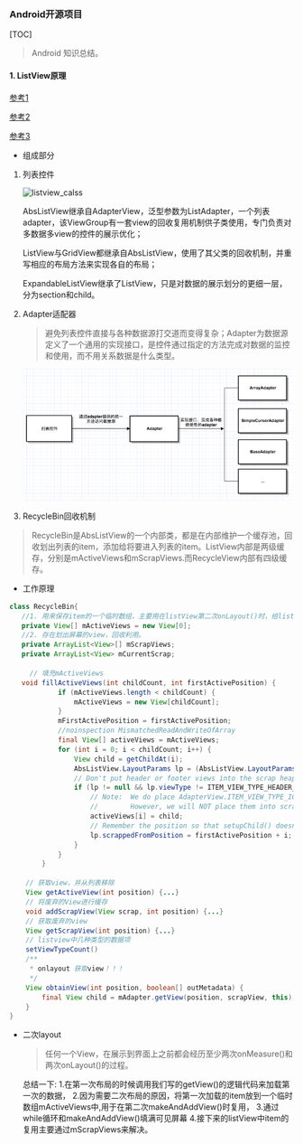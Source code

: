 ### Android开源项目

[TOC]

> Android 知识总结。
>

#### 1. ListView原理

[参考1](https://blog.csdn.net/qq_15827013/article/details/97809431)

[参考2](https://blog.csdn.net/guolin_blog/article/details/44996879)

[参考3](https://www.jianshu.com/p/0ec7b56d974e)

- 组成部分

1. 列表控件

   ![listview_calss](images/listview_class.png)

   AbsListView继承自AdapterView，泛型参数为ListAdapter，一个列表adapter，该ViewGroup有一套view的回收复用机制供子类使用，专门负责对多数据多view的控件的展示优化；

   ListView与GridView都继承自AbsListView，使用了其父类的回收机制，并重写相应的布局方法来实现各自的布局；

   ExpandableListView继承了ListView，只是对数据的展示划分的更细一层，分为section和child。

2. Adapter适配器

   > 避免列表控件直接与各种数据源打交道而变得复杂；Adapter为数据源定义了一个通用的实现接口，是控件通过指定的方法完成对数据的监控和使用，而不用关系数据是什么类型。

   ![listview_adapter](images/listview_adapter.png)

3. RecycleBin回收机制

> RecycleBin是AbsListView的一个内部类，都是在内部维护一个缓存池，回收划出列表的item，添加给将要进入列表的item。ListView内部是两级缓存，分别是mActiveViews和mScrapViews.而RecycleView内部有四级缓存。

- 工作原理

```java
class RecycleBin{
   //1. 用来保存item的一个临时数组，主要用在listView第二次onLayout()时，给listView提供item.
   private View[] mActiveViews = new View[0];
   //2. 存在划出屏幕的view，回收利用。 
   private ArrayList<View>[] mScrapViews;
   private ArrayList<View> mCurrentScrap;

	 // 填充mActiveViews
   void fillActiveViews(int childCount, int firstActivePosition) {
            if (mActiveViews.length < childCount) {
                mActiveViews = new View[childCount];
            }
            mFirstActivePosition = firstActivePosition;
            //noinspection MismatchedReadAndWriteOfArray
            final View[] activeViews = mActiveViews;
            for (int i = 0; i < childCount; i++) {
                View child = getChildAt(i);
                AbsListView.LayoutParams lp = (AbsListView.LayoutParams) child.getLayoutParams();
                // Don't put header or footer views into the scrap heap
                if (lp != null && lp.viewType != ITEM_VIEW_TYPE_HEADER_OR_FOOTER) {
                    // Note:  We do place AdapterView.ITEM_VIEW_TYPE_IGNORE in active views.
                    //        However, we will NOT place them into scrap views.
                    activeViews[i] = child;
                    // Remember the position so that setupChild() doesn't reset state.
                    lp.scrappedFromPosition = firstActivePosition + i;
                }
            }
        }
  
  	// 获取view，并从列表移除
  	View getActiveView(int position) {...}
  	// 将废弃的View进行缓存
    void addScrapView(View scrap, int position) {...}
    // 获取废弃的view
    View getScrapView(int position) {...}
    // listview中几种类型的数据项
    setViewTypeCount()
    /**
     * onlayout 获取view！！！
     */
    View obtainView(int position, boolean[] outMetadata) {
        final View child = mAdapter.getView(position, scrapView, this);
    }  
}
```

- 二次layout

  > 任何一个View，在展示到界面上之前都会经历至少两次onMeasure()和两次onLayout()的过程。

  总结一下:
  1.在第一次布局的时候调用我们写的getView()的逻辑代码来加载第一次的数据，
  2.因为需要二次布局的原因，将第一次加载的item放到一个临时数组mActiveViews中,用于在第二次makeAndAddView()时复用，
  3.通过while循环和makeAndAddView()填满可见屏幕
  4.接下来的listView中item的复用主要通过mScrapViews来解决。


